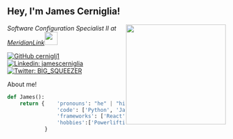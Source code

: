 <h2> Hey, I'm James Cerniglia! </h2>
<img align='right' src="https://media.giphy.com/media/ieyl9zmCjO4b4t6qoY/giphy.gif" width="230">
<p><em>Software Configuration Specialist II at <a href="https://www.meridianlink.com/">MeridianLink</a><img src="https://media.giphy.com/media/fYSnHlufseco8Fh93Z/giphy.gif" width="30">
</em></p>

[![GitHub cerniglj1](https://img.shields.io/github/followers/cerniglj1?label=follow&style=social)](https://github.com/cerniglj1)
[![Linkedin: jamescerniglia](https://img.shields.io/badge/-jamescerniglia-blue?style=flat-square&logo=Linkedin&logoColor=white&link=https://www.linkedin.com/in/jamescerniglia/)](https://www.linkedin.com/in/jamescerniglia/)
[![Twitter: BIG_SQUEEZER](https://img.shields.io/twitter/follow/BIG_SQUEEZER?style=social)](https://twitter.com/BIG_SQUEEZER)


About me!
```python
def James():
    return {    'pronouns': "he" | "him",
                'code': ['Python', 'Javascript', 'Java', 'Typescript', 'HTML', 'CSS'],
                'frameworks': ['React', 'Angular'],
                'hobbies':['Powerlifting/Bodybuilding', 'Video game developer/player', 'Artist' ]
            }
```

<!--
**cerniglj1/cerniglj1** is a ✨ _special_ ✨ repository because its `README.md` (this file) appears on your GitHub profile.

Here are some ideas to get you started:

- 🔭 I’m currently working on ...
- 🌱 I’m currently learning ...
- 👯 I’m looking to collaborate on ...
- 🤔 I’m looking for help with ...
- 💬 Ask me about ...
- 📫 How to reach me: ...
- 😄 Pronouns: ...
- ⚡ Fun fact: ...
-->
